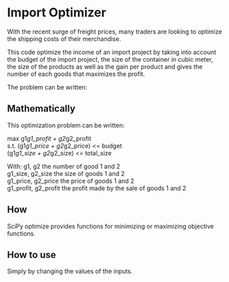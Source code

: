 # Import Optimizer

With the recent surge of freight prices, many traders are looking to optimize the shipping costs of their merchandise.

This code optimize the income of an import project by taking into account the budget of the import project, the size of the container in cubic meter, the size of the products as well as the gain per product and gives the number of each goods that maximizes the profit.

The problem can be written:


## Mathematically

This optimization problem can be written:

max g1*g1_profit + g2*g2_profit  
s.t. (g1*g1_price + g2*g2_price) <= budget  
     (g1*g1_size + g2*g2_size) <= total_size  

With:
g1, g2 the number of good 1 and 2  
g1_size, g2_size the size of goods 1 and 2  
g1_price, g2_price the price of goods 1 and 2  
g1_profit, g2_profit the profit made by the sale of goods 1 and 2  


## How
SciPy optimize provides functions for minimizing or maximizing objective functions.


## How to use
Simply by changing the values of the inputs.
